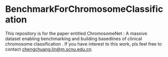 # BenchmarkForChromosomeClassification

This repository is for the paper entitled ChromosomeNet : A massive dataset enabling benchmarking and building basedlines of clinical chromosome classification
. If you have interest to this work, pls feel free to contact chengchuang.lin@m.scnu.edu.cn. 
